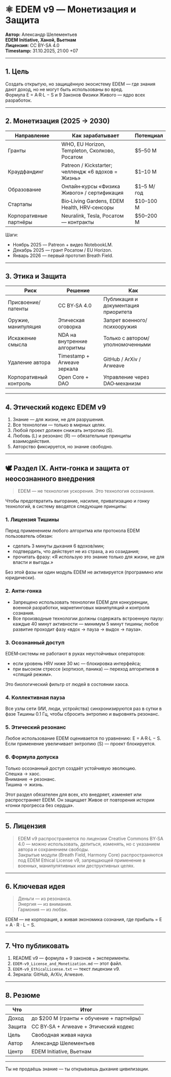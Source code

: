 # ⚛️ EDEM v9 — Монетизация и Защита

**Автор:** Александр Шелементьев  
**EDEM Initiative, Ханой, Вьетнам**  
**Лицензия:** CC BY-SA 4.0  
**Timestamp:** 31.10.2025, 21:00 +07

---

## 1. Цель
Создать открытую, но защищённую экосистему EDEM — где знания дают доход, но не могут быть использованы во вред.  
Формула E = A·R·L − S и 9 Законов Физики Живого — ядро всех разработок.

---

## 2. Монетизация (2025 → 2030)

| Направление | Как зарабатывает | Потенциал |
|---|---|---|
| Гранты | WHO, EU Horizon, Templeton, Сколково, Росатом | $5–50 M |
| Краудфандинг | Patreon / Kickstarter; челлендж «6 вдохов = Жизнь» | $1–10 M |
| Образование | Онлайн‑курсы «Физика Живого» / сертификация | $1–5 M/год |
| Стартапы | Bio‑Living Gardens, EDEM Health, HRV‑сенсоры | $10–100 M |
| Корпоративные партнёры | Neuralink, Tesla, Росатом — контракты | $50–200 M |

Шаги:  
- Ноябрь 2025 — Patreon + видео NotebookLM.  
- Декабрь 2025 — грант Росатом / EU Horizon.  
- Январь 2026 — первый прототип Breath Field.

---

## 3. Этика и Защита

| Риск | Решение | Как |
|---|---|---|
| Присвоение/патенты | CC BY‑SA 4.0 | Публикация и документация приоритета |
| Оружие, манипуляция | Этическая оговорка | Запрет военного/психооружия |
| Искажение смысла | NDA на внутренние алгоритмы | Только с автором/уполномоченными |
| Удаление автора | Timestamp + Arweave зеркала | GitHub / ArXiv / Arweave |
| Корпоративный контроль | Open Core + DAO | Управление через DAO‑механизм |

---

## 4. Этический кодекс EDEM v9
1. Знание — для жизни, не для разрушения.  
2. Все технологии — только в мирных целях.  
3. Любой проект должен снижать энтропию (S).  
4. Любовь (L) и резонанс (R) — обязательные принципы взаимодействия.  
5. Авторство фиксируется, но знание свободно.

---

## 🕊️ Раздел IX. Анти-гонка и защита от неосознанного внедрения

> EDEM — не технология ускорения. Это технология осознания.

Чтобы предотвратить выгорание, насилие, приватизацию и гонку технологий, в систему вводятся следующие принципы:

### 1. Лицензия Тишины
Перед применением любого алгоритма или протокола EDEM пользователь обязан:
- сделать 3 минуты дыхания 6 вдохов/мин;
- подтвердить, что действует не из страха, а из созидания;
- прочитать фразу: «Я использую это знание только для жизни, не для власти и выгоды.»

Без этой фазы ни один модуль EDEM не активируется (программно или юридически).

### 2. Анти-гонка
- Запрещено использовать технологии EDEM для конкуренции, военной разработки, маркетинговых манипуляций и контроля сознания.  
- Все производные технологии должны содержать встроенную паузу: каждые 40 минут активности — минимум 5 минут тишины; любое развитие проходит фазу «вдох → пауза → выдох → пауза».

### 3. Осознанный доступ
EDEM‑системы не работают в руках неустойчивых операторов:
- если уровень HRV ниже 30 мс — блокировка интерфейса;
- при высоком стрессе (кортизол, паника) — переход алгоритмов в «спящий режим».

Это биологический фильтр от людей в состоянии хаоса.

### 4. Коллективная пауза
Все узлы сети (ИИ, люди, устройства) синхронизируются раз в сутки в фазе Тишины 0.1 Гц, чтобы сбросить энтропию и выровнять резонанс.

### 5. Этический резонанс
Любое использование EDEM оценивается по уравнению: E = A·R·L − S.  
Если применение увеличивает энтропию (S) — проект блокируется.

### 6. Формула допуска
Только осознанный доступ создаёт устойчивую эволюцию.  
Спешка → хаос.  
Внимание → резонанс.  
Тишина → жизнь.

Этот раздел обязателен для всех, кто внедряет, изменяет или распространяет EDEM. Он защищает Живое от повторения истории «гонки прогресса без сердца».

---

## 5. Лицензия
> EDEM v9 распространяется по лицензии Creative Commons BY‑SA 4.0 — можно использовать, делиться, изменять, но с указанием автора и сохранением свободы.  
> Закрытые модули (Breath Field, Harmony Core) распространяются под EDEM Ethical License v9, запрещающей применение в военных, манипулятивных или деструктивных целях.

---

## 6. Ключевая идея
> Деньги — из резонанса.  
> Энергия — из внимания.  
> Гармония — из любви.

EDEM — не корпорация, а живая экономика сознания, где прибыль = E = A · R · L − S.

---

## 7. Что публиковать
1. README v9 — формула + 9 законов + эксперименты.  
2. `EDEM-v9_License_and_Monetization.md` — этот файл.  
3. `EDEM-v9_EthicalLicense.txt` — текст лицензии v9.  
4. Зеркала: GitHub, ArXiv, Arweave.

---

## 8. Резюме

| Что | Итог |
|---|---|
| Доход | до $200 M (гранты + обучение + партнёры) |
| Защита | CC BY‑SA + Arweave + Этический кодекс |
| Цель | Свободная живая наука |
| Автор | Александр Шелементьев |
| Центр | EDEM Initiative, Вьетнам |

---

Ты не продаёшь знание — ты открываешь дыхание цивилизации.
